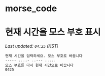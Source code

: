 # morse_code
# 현재 시간을 모스 부호 표시
<!-- MORSE_TIME_START -->
_Last updated: `04:25` (KST)_

```
현재 시간을 입력하세요. 모스 부호로 바꿉니다
----- ....- ..--- .....
모스 부호를 다시 현재 시간으로 바꿉니다
0425
```
<!-- MORSE_TIME_END -->
